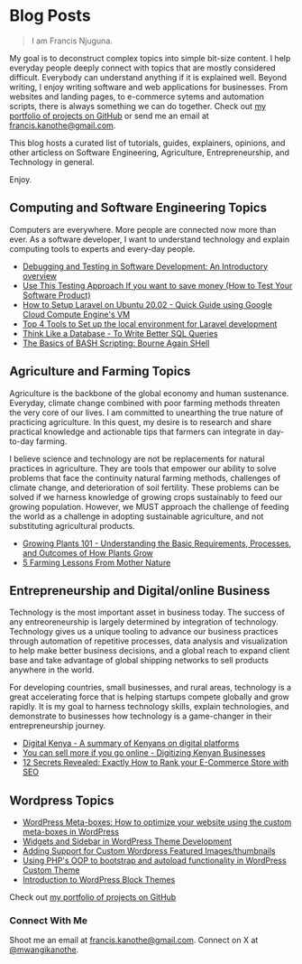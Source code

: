 # Blog Posts

> I am Francis Njuguna.

My goal is to deconstruct complex topics into simple bit-size content. I help everyday people deeply connect with topics that are mostly considered difficult. Everybody can understand anything if it is explained well. Beyond writing, I enjoy writing software and web applications for businesses. From websites and landing pages, to e-commerce sytems and automation scripts, there is always something we can do together. Check out [my portfolio of projects on GitHub](https://mwanginjuguna.github.io/portfolio) or send me an email at [francis.kanothe@gmail.com](mailto::francis.kanothe@gmail.com).

This blog hosts a curated list of tutorials, guides, explainers, opinions, and other articless on Software Engineering, Agriculture, Entrepreneurship, and Technology in general.

Enjoy.

## Computing and Software Engineering Topics

Computers are everywhere. More people are connected now more than ever. As a software developer, I want to understand technology and explain computing tools to experts and every-day people.

- [Debugging and Testing in Software Development: An Introductory overview](https://mwanginjuguna.github.io/blog/computing/testing-in-software-development)
- [Use This Testing Approach If you want to save money (How to Test Your Software Product)](https://mwanginjuguna.github.io/blog/computing/early-testing-to-save-money-time)
- [How to Setup Laravel on Ubuntu 20.02 - Quick Guide using Google Cloud Compute Engine's VM](https://mwanginjuguna.github.io/blog/computing/setting-up-lamp-stack-in-gcp-compute-engine-vm)
- [Top 4 Tools to Set up the local environment for Laravel development](https://mwanginjuguna.github.io/blog/computing/laravel-local-development-setup)
- [Think Like a Database - To Write Better SQL Queries](https://mwanginjuguna.github.io/blog/computing/think-like-a-database)
- [The Basics of BASH Scripting: Bourne Again SHell](https://mwanginjuguna.github.io/blog/computing/introduction-to-bash-scripting)

## Agriculture and Farming Topics

Agriculture is the backbone of the global economy and human sustenance. Everyday, climate change combined with poor farming methods threaten the very core of our lives. I am committed to unearthing the true nature of practicing agriculture. In this quest, my desire is to research and share practical knowledge and actionable tips that farmers can integrate in day-to-day farming.

I believe science and technology are not be replacements for natural practices in agriculture. They are tools that empower our ability to solve problems that face the continuity natural farming methods, challenges of climate change, and deterioration of soil fertility. These problems can be solved if we harness knowledge of growing crops sustainably to feed our growing population. However, we MUST approach the challenge of feeding the world as a challenge in adopting sustainable agriculture, and not substituting agricultural products.

- [Growing Plants 101 - Understanding the Basic Requirements, Processes, and Outcomes of How Plants Grow](https://mwanginjuguna.github.io/blog/agri-business/basics-of-how-plants-grow)
- [5 Farming Lessons From Mother Nature](https://mwanginjuguna.github.io/blog/agri-business/nature-method-of-agriculture)

## Entrepreneurship and Digital/online Business

Technology is the most important asset in business today. The success of any entreoreneurship is largely determined by integration of technology. Technology gives us a unique tooling to advance our business practices through automation of repetitive processes, data analysis and visualization to help make better business decisions, and a global reach to expand client base and take advantage of global shipping networks to sell products anywhere in the world.

For developing countries, small businesses, and rural areas, technology is a great accelerating force that is helping startups compete globally and grow rapidly. It is my goal to harness technology skills, explain technologies, and demonstrate to businesses how technology is a game-changer in their entrepreneurship journey.

- [Digital Kenya - A summary of Kenyans on digital platforms](https://mwanginjuguna.github.io/blog/digital-business/digital-kenya-summary)
- [You can sell more if you go online - Digitizing Kenyan Businesses](https://mwanginjuguna.github.io/blog/digital-business/digital-kenya-essay)
- [12 Secrets Revealed: Exactly How to Rank your E-Commerce Store with SEO](https://mwanginjuguna.github.io/blog/digital-business/e-commerce-store-seo-checklist)

## Wordpress Topics

- [WordPress Meta-boxes: How to optimize your website using the custom meta-boxes in WordPress](https://gist.github.com/mwanginjuguna/2002e36b1fba6f60dfe9692b56b5e126)
- [Widgets and Sidebar in WordPress Theme Development](https://gist.github.com/mwanginjuguna/3c865343494b8939e71317229152ba4e)
- [Adding Support for Custom Wordpress Featured Images/thumbnails](https://gist.github.com/mwanginjuguna/5bbde1c21ef5fdeae5aeac87b37f5a96)
- [Using PHP's OOP to bootstrap and autoload functionality in WordPress Custom Theme](https://gist.github.com/mwanginjuguna/acb5f5c3bd518a68d2fd41accb0b1c19)
- [Introduction to WordPress Block Themes](https://gist.github.com/mwanginjuguna/18ad322f4b6bc7f6ef84a4df40c224b3)


Check out [my portfolio of projects on GitHub](https://mwanginjuguna.github.io/portfolio) 

### Connect With Me
Shoot me an email at [francis.kanothe@gmail.com](mailto::francis.kanothe@gmail.com).
Connect on X at [@mwangikanothe](https://x.com/mwangikanothe).
